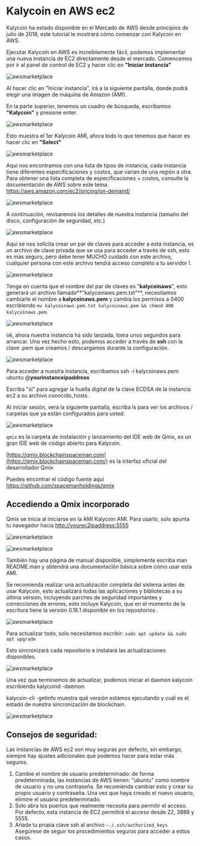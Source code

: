 # Kalycoin en AWS ec2

Kalycoin ha estado disponible en el Mercado de AWS desde principios de julio de 2018, este tutorial le mostrará cómo comenzar con Kalycoin en AWS.

Ejecutar Kalycoin en AWS es increíblemente fácil, podemos implementar una nueva instancia de EC2 directamente desde el mercado. Comencemos por ir al panel de control de EC2 y hacer clic en **"Iniciar instancia"**

![awsmarketplace](https://docs.kalycoin.io/en/Kalycoin-AWS/aws.jpg)

Al hacer clic en "Iniciar instancia", irá a la siguiente pantalla, donde podrá elegir una imagen de máquina de Amazon (AMI).

En la parte superior, tenemos un cuadro de búsqueda, escribamos **"Kalycoin"** y presione enter.

![awsmarketplace](https://docs.kalycoin.io/en/Kalycoin-AWS/aws2.jpg)

Esto muestra el 1er Kalycoin AMI, ahora todo lo que tenemos que hacer es hacer clic en **"Select"**

![awsmarketplace](https://docs.kalycoin.io/en/Kalycoin-AWS/aws3.jpg)

Aquí nos encontramos con una lista de tipos de instancia, cada instancia tiene diferentes especificaciones y costos, que varían de una región a otra. Para obtener una lista completa de especificaciones + costos, consulte la documentación de AWS sobre este tema.  <https://aws.amazon.com/ec2/pricing/on-demand/>

![awsmarketplace](https://docs.kalycoin.io/en/Kalycoin-AWS/aws4.jpg)

A continuación, revisaremos los detalles de nuestra instancia (tamaño del disco, configuración de seguridad, etc.)

![awsmarketplace](https://docs.kalycoin.io/en/Kalycoin-AWS/aws5.jpg)

Aquí se nos solicita crear un par de claves para acceder a esta instancia, es un archivo de clave privada que se usa para acceder a través de ssh, esto es más seguro, pero debe tener MUCHO cuidado con este archivo, cualquier persona con este archivo tendrá acceso completo a tu servidor !.

![awsmarketplace](https://docs.kalycoin.io/en/Kalycoin-AWS/aws6.jpg)

Tenga en cuenta que el nombre del par de claves es "**kalycoinaws**", esto generará un archivo llamado**"kalycoinaws.pem.txt"**, necesitamos cambiarle el nombre a **kalycoinaws.pem** y cambia los permisos a 0400 escribiendo `mv kalycoinaws.pem.txt kalycoinaws.pem && chmod 400 kalycoinaws.pem`.

![awsmarketplace](https://docs.kalycoin.io/en/Kalycoin-AWS/aws7.jpg)

ok, ahora nuestra instancia ha sido lanzada, toma unos segundos para arrancar. Una vez hecho esto, podemos acceder a través de **ssh** con la clave .pem que creamos / descargamos durante la configuración.

![awsmarketplace](https://docs.kalycoin.io/en/Kalycoin-AWS/aws8.jpg)

Para acceder a nuestra instancia, escribamos ssh -i kalycoinaws.pem ubuntu @**yourinstanceipaddress**

Escriba "sí" para agregar la huella digital de la clave ECDSA de la instancia ec2 a su archivo conocido_hosts.

Al iniciar sesión, verá la siguiente pantalla, escriba ls para ver los archivos / carpetas que ya están configurados para usted.

![awsmarketplace](https://docs.kalycoin.io/en/Kalycoin-AWS/term1.jpg)

`qmix` es la carpeta de instalación y lanzamiento del IDE web de Qmix, es un gran IDE web de código abierto para Kalycoin.

[https://qmix.blockchainspaceman.com](https://qmix.blockchainspaceman.com/) es la interfaz oficial del desarrollador Qmix

Puedes encontrar el código fuente aquí <https://github.com/spacemanholdings/qmix>

## Accediendo a Qmix incorporado

Qmix se inicia al iniciarse en la AMI Kalycoin AMI. Para usarlo, solo apunta tu navegador hacia [http://yourec2ipaddress:5555](http://yourec2ipaddress:5555/)

![awsmarketplace](https://docs.kalycoin.io/en/Kalycoin-AWS/qmix.jpg)

![awsmarketplace](https://docs.kalycoin.io/en/Kalycoin-AWS/term2.jpg)

También hay una página de manual disponible, simplemente escriba man README.man y obtendrá una documentación básica sobre cómo usar esta AMI.

Se recomienda realizar una actualización completa del sistema antes de usar Kalycoin, esto actualizará todas las aplicaciones y bibliotecas a su última versión, incluyendo parches de seguridad importantes y correcciones de errores, esto incluye Kalycoin, que en el momento de la escritura tiene la versión 0.16.1 disponible en los repositorios .

![awsmarketplace](https://docs.kalycoin.io/en/Kalycoin-AWS/term5.jpg)

Para actualizar todo, solo necesitamos escribir: `sudo apt update && sudo apt upgrade`

Esto sincronizará cada repositorio e instalará las actualizaciones disponibles.

![awsmarketplace](https://docs.kalycoin.io/en/Kalycoin-AWS/term4.jpg)

Una vez que terminemos de actualizar, podemos iniciar el daemon kalycoin escribiendo kalycoind -daemon

kalycoin-cli -getinfo muestra qué versión estamos ejecutando y cuál es el estado de nuestra sincronización de blockchain.

![awsmarketplace](https://docs.kalycoin.io/en/Kalycoin-AWS/term3.jpg)

## Consejos de seguridad:

Las instancias de AWS ec2 son muy seguras por defecto, sin embargo, siempre hay ajustes adicionales que podemos hacer para estar más seguros.

1. Cambie el nombre de usuario predeterminado: de forma predeterminada, las instancias de AWS tienen: "ubuntu" como nombre de usuario y no una contraseña. Se recomienda cambiar esto y crear su propio usuario y contraseña. Una vez que haya creado el nuevo usuario, elimine el usuario predeterminado.
2. Solo abra los puertos que realmente necesita para permitir el acceso. Por defecto, esta instancia de EC2 permitirá el acceso desde 22, 3888 y 5555.
3. Añade tu propia clave ssh al archivo `~./.ssh/authorized_keys` Asegúrese de seguir los procedimientos seguros para acceder a estos casos.